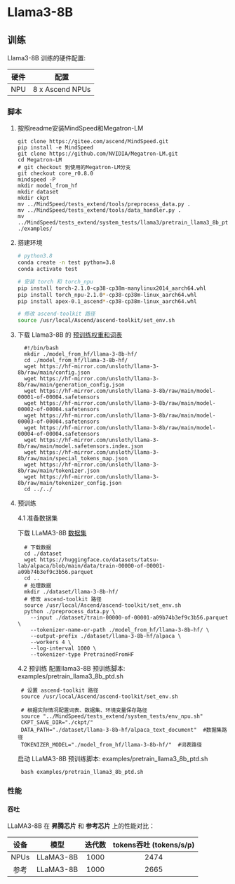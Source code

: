 # Llama3-8B

## 训练

Llama3-8B 训练的硬件配置:

| 硬件 |      配置      |
| :--: | :-------------: |
| NPU | 8 x Ascend NPUs |

### 脚本

1. 按照readme安装MindSpeed和Megatron-LM

   ```shell
   git clone https://gitee.com/ascend/MindSpeed.git
   pip install -e MindSpeed
   git clone https://github.com/NVIDIA/Megatron-LM.git
   cd Megatron-LM
   # git checkout 到使用的Megatron-LM分支
   git checkout core_r0.8.0
   mindspeed -P
   mkdir model_from_hf
   mkdir dataset
   mkdir ckpt
   mv ../MindSpeed/tests_extend/tools/preprocess_data.py .
   mv ../MindSpeed/tests_extend/tools/data_handler.py .
   mv ../MindSpeed/tests_extend/system_tests/llama3/pretrain_llama3_8b_ptd.sh ./examples/
   ```
2. 搭建环境

   ```bash
   # python3.8
   conda create -n test python=3.8
   conda activate test

   # 安装 torch 和 torch_npu
   pip install torch-2.1.0-cp38-cp38m-manylinux2014_aarch64.whl
   pip install torch_npu-2.1.0*-cp38-cp38m-linux_aarch64.whl
   pip install apex-0.1_ascend*-cp38-cp38m-linux_aarch64.whl

   # 修改 ascend-toolkit 路径
   source /usr/local/Ascend/ascend-toolkit/set_env.sh
   ```
3. 下载 Llama3-8B 的 [预训练权重和词表](https://hf-mirror.com/unsloth/llama-3-8b/tree/main)

   ```shell
     #!/bin/bash
     mkdir ./model_from_hf/llama-3-8b-hf/
     cd ./model_from_hf/llama-3-8b-hf/
     wget https://hf-mirror.com/unsloth/llama-3-8b/raw/main/config.json
     wget https://hf-mirror.com/unsloth/llama-3-8b/raw/main/generation_config.json
     wget https://hf-mirror.com/unsloth/llama-3-8b/raw/main/model-00001-of-00004.safetensors
     wget https://hf-mirror.com/unsloth/llama-3-8b/raw/main/model-00002-of-00004.safetensors
     wget https://hf-mirror.com/unsloth/llama-3-8b/raw/main/model-00003-of-00004.safetensors
     wget https://hf-mirror.com/unsloth/llama-3-8b/raw/main/model-00004-of-00004.safetensors
     wget https://hf-mirror.com/unsloth/llama-3-8b/raw/main/model.safetensors.index.json
     wget https://hf-mirror.com/unsloth/llama-3-8b/raw/main/special_tokens_map.json
     wget https://hf-mirror.com/unsloth/llama-3-8b/raw/main/tokenizer.json
     wget https://hf-mirror.com/unsloth/llama-3-8b/raw/main/tokenizer_config.json
     cd ../../
   ```

4. 预训练

   4.1 准备数据集

   下载 LLaMA3-8B [数据集](https://huggingface.co/datasets/tatsu-lab/alpaca/blob/main/data/train-00000-of-00001-a09b74b3ef9c3b56.parquet)

   ```shell
     # 下载数据
     cd ./dataset
     wget https://huggingface.co/datasets/tatsu-lab/alpaca/blob/main/data/train-00000-of-00001-a09b74b3ef9c3b56.parquet
     cd ..
     # 处理数据   
     mkdir ./dataset/llama-3-8b-hf/
     # 修改 ascend-toolkit 路径
     source /usr/local/Ascend/ascend-toolkit/set_env.sh
     python ./preprocess_data.py \
       --input ./dataset/train-00000-of-00001-a09b74b3ef9c3b56.parquet \
       --tokenizer-name-or-path ./model_from_hf/llama-3-8b-hf/ \
       --output-prefix ./dataset/llama-3-8b-hf/alpaca \
       --workers 4 \
       --log-interval 1000 \
       --tokenizer-type PretrainedFromHF
   ```

   4.2 预训练
   配置llama3-8B 预训练脚本: examples/pretrain_llama3_8b_ptd.sh

   ```shell
    # 设置 ascend-toolkit 路径
    source /usr/local/Ascend/ascend-toolkit/set_env.sh 

    # 根据实际情况配置词表、数据集、环境变量保存路径
    source "../MindSpeed/tests_extend/system_tests/env_npu.sh"
    CKPT_SAVE_DIR="./ckpt/"
    DATA_PATH="./dataset/llama-3-8b-hf/alpaca_text_document"  #数据集路径
    TOKENIZER_MODEL="./model_from_hf/llama-3-8b-hf/"  #词表路径
   ```
   
   启动 LLaMA3-8B 预训练脚本: examples/pretrain_llama3_8b_ptd.sh

   ```shell
    bash examples/pretrain_llama3_8b_ptd.sh
   ```

### 性能

#### 吞吐

LLaMA3-8B 在 **昇腾芯片** 和 **参考芯片** 上的性能对比：

| 设备 |   模型   | 迭代数 | tokens吞吐 (tokens/s/p) |
| :--: | :-------: | :----: | :---------------------: |
| NPUs | LLaMA3-8B |  1000  |        2474         |
| 参考 | LLaMA3-8B |  1000  |        2665          |
